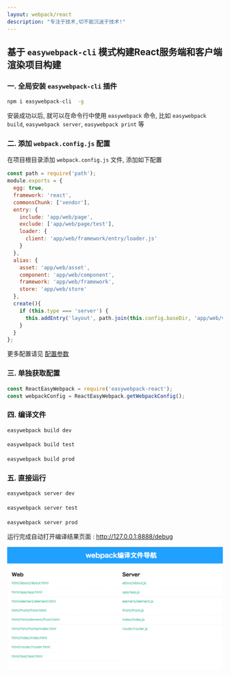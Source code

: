 ```yaml
---
layout: webpack/react
description: "专注于技术,切不能沉迷于技术!"
---
```


## 基于 `easywebpack-cli` 模式构建React服务端和客户端渲染项目构建


### 一. 全局安装 `easywebpack-cli` 插件

```bash
npm i easywebpack-cli  -g
```

安装成功以后, 就可以在命令行中使用 `easywebpack` 命令, 比如 `easywebpack build`, `easywebpack server`, `easywebpack print` 等


### 二. 添加 `webpack.config.js` 配置

在项目根目录添加 `webpack.config.js` 文件, 添加如下配置

```js
const path = require('path');
module.exports = {
  egg: true,
  framework: 'react',
  commonsChunk: ['vendor'],
  entry: {
    include: 'app/web/page',
    exclude: ['app/web/page/test'],
    loader: {
      client: 'app/web/framework/entry/loader.js'
    }
  },
  alias: {
    asset: 'app/web/asset',
    component: 'app/web/component',
    framework: 'app/web/framework',
    store: 'app/web/store'
  },
  create(){
    if (this.type === 'server') {
      this.addEntry('layout', path.join(this.config.baseDir, 'app/web/view/layout.jsx'));
    }
  }
};

```

更多配置请见 [配置参数](http://hubcarl.github.io/easywebpack/webpack/config/)

### 三. 单独获取配置

```js
const ReactEasyWebpack = require('easywebpack-react');
const webpackConfig = ReactEasyWebpack.getWebpackConfig();
```

### 四. 编译文件

```bash
easywebpack build dev

easywebpack build test

easywebpack build prod
```

### 五. 直接运行

```bash
easywebpack server dev

easywebpack server test

easywebpack server prod
```


运行完成自动打开编译结果页面 :  http://127.0.0.1:8888/debug

![image](/img/webpack/easywebpack-build-nav.png)


